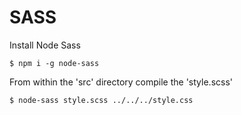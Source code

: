 # SASS

Install Node Sass
```
$ npm i -g node-sass
```  
  
From within the 'src' directory compile the 'style.scss'
```
$ node-sass style.scss ../../../style.css
```  